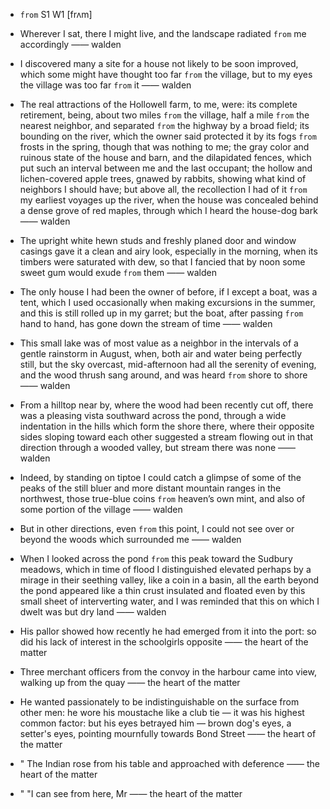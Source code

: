 - `from` S1 W1 [frʌm]



-  Wherever I sat, there I might live, and the landscape radiated `from` me accordingly —— walden

-  I discovered many a site for a house not likely to be soon improved, which some might have thought too far `from` the village, but to my eyes the village was too far `from` it —— walden

- The real attractions of the Hollowell farm, to me, were: its complete retirement, being, about two miles `from` the village, half a mile `from` the nearest neighbor, and separated `from` the highway by a broad field; its bounding on the river, which the owner said protected it by its fogs `from` frosts in the spring, though that was nothing to me; the gray color and ruinous state of the house and barn, and the dilapidated fences, which put such an interval between me and the last occupant; the hollow and lichen-covered apple trees, gnawed by rabbits, showing what kind of neighbors I should have; but above all, the recollection I had of it `from` my earliest voyages up the river, when the house was concealed behind a dense grove of red maples, through which I heard the house-dog bark —— walden

-  The upright white hewn studs and freshly planed door and window casings gave it a clean and airy look, especially in the morning, when its timbers were saturated with dew, so that I fancied that by noon some sweet gum would exude `from` them —— walden

- The only house I had been the owner of before, if I except a boat, was a tent, which I used occasionally when making excursions in the summer, and this is still rolled up in my garret; but the boat, after passing `from` hand to hand, has gone down the stream of time —— walden

- This small lake was of most value as a neighbor in the intervals of a gentle rainstorm in August, when, both air and water being perfectly still, but the sky overcast, mid-afternoon had all the serenity of evening, and the wood thrush sang around, and was heard `from` shore to shore —— walden

-  From a hilltop near by, where the wood had been recently cut off, there was a pleasing vista southward across the pond, through a wide indentation in the hills which form the shore there, where their opposite sides sloping toward each other suggested a stream flowing out in that direction through a wooded valley, but stream there was none —— walden

-  Indeed, by standing on tiptoe I could catch a glimpse of some of the peaks of the still bluer and more distant mountain ranges in the northwest, those true-blue coins `from` heaven’s own mint, and also of some portion of the village —— walden

-  But in other directions, even `from` this point, I could not see over or beyond the woods which surrounded me —— walden

-  When I looked across the pond `from` this peak toward the Sudbury meadows, which in time of flood I distinguished elevated perhaps by a mirage in their seething valley, like a coin in a basin, all the earth beyond the pond appeared like a thin crust insulated and floated even by this small sheet of interverting water, and I was reminded that this on which I dwelt was but dry land —— walden

-  His pallor showed how recently he had emerged from it into the port: so did his lack of interest in the schoolgirls opposite —— the heart of the matter

- Three merchant officers from the convoy in the harbour came into view, walking up from the quay —— the heart of the matter

-  He wanted passionately to be indistinguishable on the surface from other men: he wore his moustache like a club tie — it was his highest common factor: but his eyes betrayed him — brown dog's eyes, a setter's eyes, pointing mournfully towards Bond Street —— the heart of the matter

- " The Indian rose from his table and approached with deference —— the heart of the matter

- " "I can see from here, Mr —— the heart of the matter